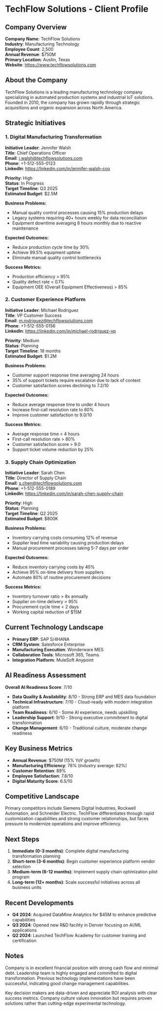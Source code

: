 # TechFlow Solutions - Client Profile

## Company Overview

**Company Name**: TechFlow Solutions  
**Industry**: Manufacturing Technology  
**Employee Count**: 2,500  
**Annual Revenue**: $750M  
**Primary Location**: Austin, Texas  
**Website**: https://www.techflowsolutions.com

## About the Company

TechFlow Solutions is a leading manufacturing technology company specializing in automated production systems and industrial IoT solutions. Founded in 2010, the company has grown rapidly through strategic acquisitions and organic expansion across North America.

## Strategic Initiatives

### 1. Digital Manufacturing Transformation

**Initiative Leader**: Jennifer Walsh  
**Title**: Chief Operations Officer  
**Email**: j.walsh@techflowsolutions.com  
**Phone**: +1-512-555-0123  
**LinkedIn**: https://linkedin.com/in/jennifer-walsh-coo

**Priority**: High  
**Status**: In Progress  
**Target Timeline**: Q3 2025  
**Estimated Budget**: $2.5M

**Business Problems:**
- Manual quality control processes causing 15% production delays
- Legacy systems requiring 40+ hours weekly for data reconciliation
- Equipment downtime averaging 8 hours monthly due to reactive maintenance

**Expected Outcomes:**
- Reduce production cycle time by 30%
- Achieve 99.5% equipment uptime
- Eliminate manual quality control bottlenecks

**Success Metrics:**
- Production efficiency > 95%
- Quality defect rate < 0.1%
- Equipment OEE (Overall Equipment Effectiveness) > 85%

### 2. Customer Experience Platform

**Initiative Leader**: Michael Rodriguez  
**Title**: VP Customer Success  
**Email**: m.rodriguez@techflowsolutions.com  
**Phone**: +1-512-555-0156  
**LinkedIn**: https://linkedin.com/in/michael-rodriguez-vp

**Priority**: Medium  
**Status**: Planning  
**Target Timeline**: 18 months  
**Estimated Budget**: $1.2M

**Business Problems:**
- Customer support response time averaging 24 hours
- 35% of support tickets require escalation due to lack of context
- Customer satisfaction scores declining to 7.2/10

**Expected Outcomes:**
- Reduce average response time to under 4 hours
- Increase first-call resolution rate to 80%
- Improve customer satisfaction to 9.0/10

**Success Metrics:**
- Average response time < 4 hours
- First-call resolution rate > 80%
- Customer satisfaction score > 9.0
- Support ticket volume reduction by 25%

### 3. Supply Chain Optimization

**Initiative Leader**: Sarah Chen  
**Title**: Director of Supply Chain  
**Email**: s.chen@techflowsolutions.com  
**Phone**: +1-512-555-0189  
**LinkedIn**: https://linkedin.com/in/sarah-chen-supply-chain

**Priority**: High  
**Status**: Planning  
**Target Timeline**: Q2 2025  
**Estimated Budget**: $800K

**Business Problems:**
- Inventory carrying costs consuming 12% of revenue
- Supplier lead time variability causing production delays
- Manual procurement processes taking 5-7 days per order

**Expected Outcomes:**
- Reduce inventory carrying costs by 40%
- Achieve 95% on-time delivery from suppliers
- Automate 80% of routine procurement decisions

**Success Metrics:**
- Inventory turnover ratio > 8x annually
- Supplier on-time delivery > 95%
- Procurement cycle time < 2 days
- Working capital reduction of $15M

## Current Technology Landscape

- **Primary ERP**: SAP S/4HANA
- **CRM System**: Salesforce Enterprise
- **Manufacturing Execution**: Wonderware MES
- **Collaboration Tools**: Microsoft 365, Teams
- **Integration Platform**: MuleSoft Anypoint

## AI Readiness Assessment

**Overall AI Readiness Score**: 7/10

- **Data Quality & Availability**: 8/10 - Strong ERP and MES data foundation
- **Technical Infrastructure**: 7/10 - Cloud-ready with modern integration platform
- **Team Readiness**: 6/10 - Some AI experience, needs upskilling
- **Leadership Support**: 9/10 - Strong executive commitment to digital transformation
- **Change Management**: 6/10 - Traditional culture, moderate change readiness

## Key Business Metrics

- **Annual Revenue**: $750M (15% YoY growth)
- **Manufacturing Efficiency**: 78% (industry average: 82%)
- **Customer Retention**: 89%
- **Employee Satisfaction**: 7.8/10
- **Digital Maturity Score**: 6.5/10

## Competitive Landscape

Primary competitors include Siemens Digital Industries, Rockwell Automation, and Schneider Electric. TechFlow differentiates through rapid customization capabilities and strong customer relationships, but faces pressure to modernize operations and improve efficiency.

## Next Steps

1. **Immediate (0-3 months)**: Complete digital manufacturing transformation planning
2. **Short-term (3-6 months)**: Begin customer experience platform vendor selection
3. **Medium-term (6-12 months)**: Implement supply chain optimization pilot program
4. **Long-term (12+ months)**: Scale successful initiatives across all business units

## Recent Developments

- **Q4 2024**: Acquired DataMine Analytics for $45M to enhance predictive capabilities
- **Q3 2024**: Opened new R&D facility in Denver focusing on AI/ML applications
- **Q2 2024**: Launched TechFlow Academy for customer training and certification

## Notes

Company is in excellent financial position with strong cash flow and minimal debt. Leadership team is highly engaged and committed to digital transformation. Previous technology implementations have been successful, indicating good change management capabilities.

Key decision makers are data-driven and appreciate ROI analysis with clear success metrics. Company culture values innovation but requires proven solutions rather than cutting-edge experimental technology. 
